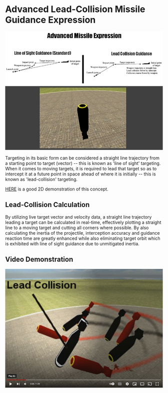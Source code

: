 # Advanced Lead-Collision Missile Guidance Expression 

![Lead-collision](https://github.com/TimIsabella/Gmod-AdvancedMissileExpression/blob/main/Lead-Collision.jpg)

Targeting in its basic form can be considered a straight line trajectory from a 
starting point to target (vector) -- this is known as 'line of sight' targeting.
When it comes to moving targets, it is required to lead that target so as
to intercept it at a future point in space ahead of where it is initially
-- this is known as 'lead-collision' targeting.

[HERE](https://www.youtube.com/watch?v=T2fPKUfmnKo) is a good 2D demonstration of this concept.

## Lead-Collision Calculation

By utilizing live target vector and velocity data, a straight line trajectory 
leading a target can be calculated in real-time, effectively plotting a straight line
to a moving target and cutting all corners where possible. By also calculating the 
inertia of the projectile, interception accuracy and guidance reaction time are
greatly enhanced while also eliminating target orbit which is exhibited with 
line of sight guidance due to unmitigated inertia.

## Video Demonstration
[![Watch the video](https://github.com/TimIsabella/Gmod-AdvancedMissileExpression/blob/main/AME.png)](https://www.youtube.com/watch?v=8GuJDiRmCqA)
